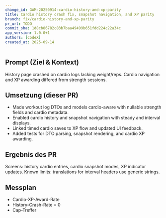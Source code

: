 ```yaml
---
change_id: GAM-20250914-cardio-history-and-xp-parity
title: Cardio history crash fix, snapshot navigation, and XP parity
branch: fix/cardio-history-and-xp-parity
pr_url: TODO
commit_sha: 1d8cb86782c83b7baa49499b651fdd224c22a34c
app_version: 1.0.0+1
authors: [CodeX]
created_at: 2025-09-14
---
```


## Prompt (Ziel & Kontext)
History page crashed on cardio logs lacking weight/reps. Cardio navigation and XP awarding differed from strength sessions.

## Umsetzung (dieser PR)
- Made workout log DTOs and models cardio-aware with nullable strength fields and cardio metadata.
- Enabled cardio history and snapshot navigation with steady and interval displays.
- Linked timed cardio saves to XP flow and updated UI feedback.
- Added tests for DTO parsing, snapshot rendering, and cardio XP awarding.

## Ergebnis des PR
Screens: history cardio entries, cardio snapshot modes, XP indicator updates. Known limits: translations for interval headers use generic strings.

## Messplan
- Cardio-XP-Award-Rate
- History-Crash-Rate = 0
- Cap-Treffer
